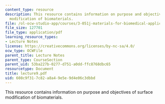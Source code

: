 ```yaml
---
content_type: resource
description: This resource contains information on purpose and objectives of surface
  modification of biomaterials.
file: /ol-ocw-studio-app/courses/3-051j-materials-for-biomedical-applications-spring-2006/608c9f317c82a8a49e5e9d4e06c3dbbd_lecture9.pdf
file_size: 127701
file_type: application/pdf
learning_resource_types:
- Lecture Notes
license: https://creativecommons.org/licenses/by-nc-sa/4.0/
ocw_type: OCWFile
parent_title: Lecture Notes
parent_type: CourseSection
parent_uid: 53ba227b-0277-d751-a0dd-ffc8768dbc65
resourcetype: Document
title: lecture9.pdf
uid: 608c9f31-7c82-a8a4-9e5e-9d4e06c3dbbd
---
```

This resource contains information on purpose and objectives of surface modification of biomaterials.